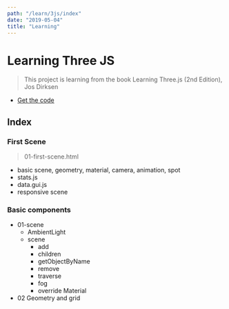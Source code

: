```yaml
---
path: "/learn/3js/index"
date: "2019-05-04"
title: "Learning"
---
```


# Learning Three JS

> This project is learning from the book Learning Three.js (2nd Edition), Jos Dirksen

- [Get the code](https://github.com/josdirksen/learning-threejs)

## Index

### First Scene

> 01-first-scene.html

- basic scene, geometry, material, camera, animation, spot
- stats.js
- data.gui.js
- responsive scene

### Basic components

- 01-scene
  - AmbientLight
  - scene
    - add
    - children
    - getObjectByName
    - remove
    - traverse
    - fog
    - override Material
- 02 Geometry and grid
